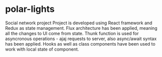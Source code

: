 # polar-lights
Social network project
Project is developed using React framework and Redux as state management.
Flux architecture has been applied, meaning all the changes to UI come from state.
Thunk function is used for asyncronous operations - ajaj requests to server, also async/await syntax has been applied.
Hooks as well as class components have been used to work with local state of component.
